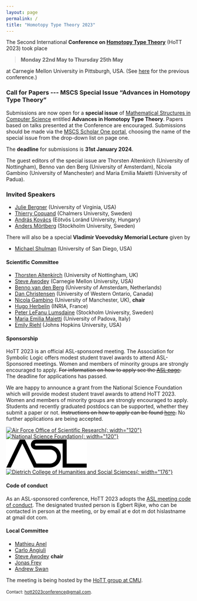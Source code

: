 ```yaml
---
layout: page
permalink: /
title: "Homotopy Type Theory 2023"
---
```


The Second International **Conference on [Homotopy Type
Theory](https://homotopytypetheory.org)** (HoTT 2023) took place 

> **Monday 22nd May to Thursday 25th May**

at Carnegie Mellon University in Pittsburgh, USA.  (See
[here](https://hott.github.io/HoTT-2019/) for the previous conference.)

### Call for Papers --- MSCS Special Issue “Advances in Homotopy Type Theory”

Submissions are now open for a **special issue** of [Mathematical Structures in
Computer
Science](https://www.cambridge.org/core/journals/mathematical-structures-in-computer-science)
entitled **Advances in Homotopy Type Theory**. Papers based on talks presented
at the Conference are encouraged.  Submissions should be made via the [MSCS
Scholar One portal](https://mc.manuscriptcentral.com/mscs),
choosing the name of the special issue from the drop-down list on page one.



The **deadline** for submissions is  **31st January 2024**.

The guest editors of the special issue are Thorsten Altenkirch (University of
Nottingham), Benno van den Berg (University of Amsterdam), Nicola Gambino
(University of Manchester) and Maria Emilia Maietti (University of Padua).


### Invited Speakers

* [Julie Bergner](https://sites.google.com/view/julie-bergner/) (University of Virginia, USA)
* [Thierry Coquand](https://www.cse.chalmers.se/~coquand/) (Chalmers University, Sweden)
* [András Kovács](https://andraskovacs.github.io/) (Eötvös Loránd University, Hungary)
* [Anders Mörtberg](https://staff.math.su.se/anders.mortberg/) (Stockholm University, Sweden)

There will also be a special **Vladimir Voevodsky Memorial Lecture** given by

* [Michael Shulman](https://home.sandiego.edu/~shulman/) (University of San Diego, USA)

#### Scientific Committee

* [Thorsten Altenkirch](https://www.nottingham.ac.uk/computerscience/people/thorsten.altenkirch) (University of Nottingham, UK)
* [Steve Awodey](https://www.andrew.cmu.edu/user/awodey/) (Carnegie Mellon 
University, USA)
* [Benno van den Berg](https://staff.fnwi.uva.nl/b.vandenberg3/) (University of Amsterdam, Netherlands)
* [Dan Christensen](https://jdc.math.uwo.ca/) (University of Western Ontario, Canada)
* [Nicola Gambino](https://personalpages.manchester.ac.uk/staff/nicola.gambino/) (University of Manchester, UK), **chair**
* [Hugo Herbelin](https://pauillac.inria.fr/~herbelin/) (INRIA, France)
* [Peter LeFanu Lumsdaine](http://peterlefanulumsdaine.com) (Stockholm University, Sweden)
* [Maria Emilia Maietti](https://www.math.unipd.it/~maietti/) (University of Padova, Italy)
* [Emily Riehl](https://emilyriehl.github.io/) (Johns Hopkins University, USA)

#### Sponsorship

HoTT 2023 is an official ASL-sponsored meeting. The Association for Symbolic
Logic offers modest student travel awards to attend ASL-Sponsored meetings.
Women and members of minority groups are strongly encouraged to apply. ~~For
information on how to apply see the [ASL
page](https://aslonline.org/student-travel-awards/).~~ The deadline for applications has passed.

We are happy to announce a grant from the National Science Foundation which will
provide modest student travel awards to attend HoTT 2023. Women and members of
minority groups are strongly encouraged to apply. Students and recently
graduated postdocs can be supported, whether they submit a paper or not.
~~Instructions on how to apply can be found
[here](https://hott.github.io/HoTT-2023//registration/).~~ No further
applications are being accepted.

[![Air Force Office of Scientific Research](images/afosr-logo.jpg){: width="120"}](https://www.afrl.af.mil/AFOSR/) &nbsp;&nbsp;&nbsp;
[![National Science Foundation](images/nsf-logo.png){: width="120"}](https://www.nsf.gov/)  &nbsp;&nbsp;&nbsp;
[![Association for Symbolic Logic](images/asl-logo.png)](https://aslonline.org/) &nbsp;&nbsp;&nbsp;
[![Dietrich College of Humanities and Social Sciences](/images/cmu-dietrich-college-logo.jpg){: width="176"}](https://www.cmu.edu/dietrich/)

#### Code of conduct

As an ASL-sponsored conference, HoTT 2023 adopts the [ASL meeting code of conduct](https://aslonline.org/wp-content/uploads/2023/03/ASL-Code-For-Meetings.pdf). The designated trusted person is Egbert Rijke, who can be contacted in person at the meeting, 
or by email at e dot m dot hislastname at gmail dot com.

#### Local Committee

* [Mathieu Anel](http://mathieu.anel.free.fr/)
* [Carlo Angiuli](http://www.cs.cmu.edu/~cangiuli/)
* [Steve Awodey](https://www.andrew.cmu.edu/user/awodey/) **chair**
* [Jonas Frey](https://sites.google.com/site/jonasfreysite/)
* [Andrew Swan](https://awswan.github.io/)

The meeting is being hosted by the [HoTT group at CMU](https://www.cmu.edu/dietrich/philosophy/hott/).

<small> Contact: [hott2023conference@gmail.com](mailto:hott2023conference@gmail.com).
</small>
